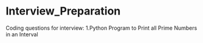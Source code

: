 # Interview_Preparation
Coding questions for interview:
1.Python Program to Print all Prime Numbers in an Interval
